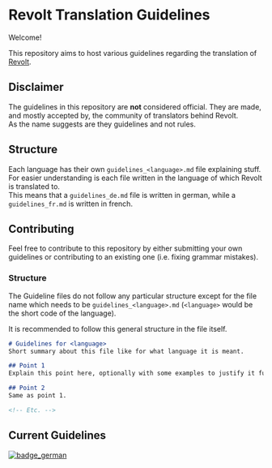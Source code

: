 # Revolt Translation Guidelines
Welcome!

This repository aims to host various guidelines regarding the translation of [Revolt](https://revolt.chat).

## Disclaimer
The guidelines in this repository are **not** considered official. They are made, and mostly accepted by, the community of translators behind Revolt.  
As the name suggests are they guidelines and not rules.

## Structure
Each language has their own `guidelines_<language>.md` file explaining stuff. For easier understanding is each file written in the language of which Revolt is translated to.  
This means that a `guidelines_de.md` file is written in german, while a `guidelines_fr.md` is written in french.

## Contributing
Feel free to contribute to this repository by either submitting your own guidelines or contributing to an existing one (i.e. fixing grammar mistakes).

### Structure
The Guideline files do not follow any particular structure except for the file name which needs to be `guidelines_<language>.md` (`<language>` would be the short code of the language).

It is recommended to follow this general structure in the file itself.  
```markdown
# Guidelines for <language>
Short summary about this file like for what language it is meant.

## Point 1
Explain this point here, optionally with some examples to justify it further.

## Point 2
Same as point 1.

<!-- Etc. -->
```

## Current Guidelines

[![badge_german]](./guidelines_de.md)


<!-- Badge URLs -->
[badge_german]: https://img.shields.io/badge/German%20(Deutsch)-101823?style=for-the-badge&logo=data:image/svg%2bxml;base64,PHN2ZyB4bWxucz0iaHR0cDovL3d3dy53My5vcmcvMjAwMC9zdmciIHZpZXdCb3g9IjAgMCAzNiAzNiI+PHBhdGggZmlsbD0iI0ZGQ0QwNSIgZD0iTTAgMjdjMCAyLjIwOSAxLjc5MSA0IDQgNGgyOGMyLjIwOSAwIDQtMS43OTEgNC00di00SDB2NHoiLz48cGF0aCBmaWxsPSIjRUQxRjI0IiBkPSJNMCAxNGgzNnY5SDB6Ii8+PHBhdGggZmlsbD0iIzE0MTQxNCIgZD0iTTMyIDVINEMxLjc5MSA1IDAgNi43OTEgMCA5djVoMzZWOWMwLTIuMjA5LTEuNzkxLTQtNC00eiIvPjwvc3ZnPg==
